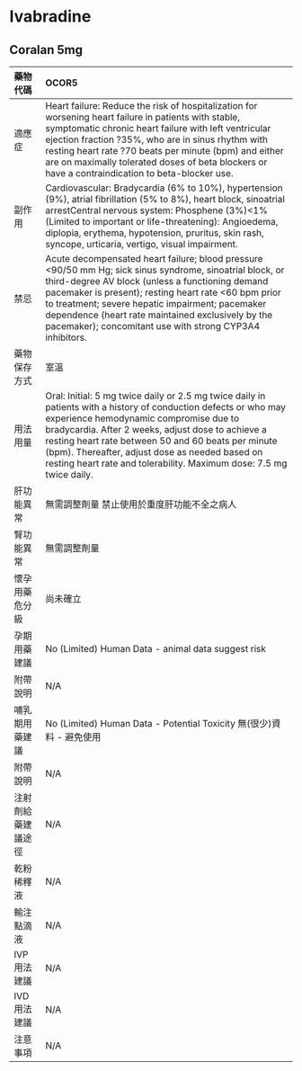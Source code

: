 # Ivabradine

## Coralan 5mg

| 藥物代碼           | OCOR5                                                                                                                                                                                                                                                                                                                                                                                          |
|:-------------------|:-----------------------------------------------------------------------------------------------------------------------------------------------------------------------------------------------------------------------------------------------------------------------------------------------------------------------------------------------------------------------------------------------|
| 適應症             | Heart failure: Reduce the risk of hospitalization for worsening heart failure in patients with stable, symptomatic chronic heart failure with left ventricular ejection fraction ?35%, who are in sinus rhythm with resting heart rate ?70 beats per minute (bpm) and either are on maximally tolerated doses of beta blockers or have a contraindication to beta-blocker use.                 |
| 副作用             | Cardiovascular: Bradycardia (6% to 10%), hypertension (9%), atrial fibrillation (5% to 8%), heart block, sinoatrial arrestCentral nervous system: Phosphene (3%)<1% (Limited to important or life-threatening): Angioedema, diplopia, erythema, hypotension, pruritus, skin rash, syncope, urticaria, vertigo, visual impairment.                                                              |
| 禁忌               | Acute decompensated heart failure; blood pressure <90/50 mm Hg; sick sinus syndrome, sinoatrial block, or third-degree AV block (unless a functioning demand pacemaker is present); resting heart rate <60 bpm prior to treatment; severe hepatic impairment; pacemaker dependence (heart rate maintained exclusively by the pacemaker); concomitant use with strong CYP3A4 inhibitors.        |
| 藥物保存方式       | 室溫                                                                                                                                                                                                                                                                                                                                                                                           |
| 用法用量           | Oral: Initial: 5 mg twice daily or 2.5 mg twice daily in patients with a history of conduction defects or who may experience hemodynamic compromise due to bradycardia. After 2 weeks, adjust dose to achieve a resting heart rate between 50 and 60 beats per minute (bpm). Thereafter, adjust dose as needed based on resting heart rate and tolerability. Maximum dose: 7.5 mg twice daily. |
| 肝功能異常         | 無需調整劑量  禁止使用於重度肝功能不全之病人                                                                                                                                                                                                                                                                                                                                                   |
| 腎功能異常         | 無需調整劑量                                                                                                                                                                                                                                                                                                                                                                                   |
| 懷孕用藥危分級     | 尚未確立                                                                                                                                                                                                                                                                                                                                                                                       |
| 孕期用藥建議       | No (Limited) Human Data - animal data suggest risk                                                                                                                                                                                                                                                                                                                                             |
| 附帶說明           | N/A                                                                                                                                                                                                                                                                                                                                                                                            |
| 哺乳期用藥建議     | No (Limited) Human Data - Potential Toxicity 無(很少)資料 - 避免使用                                                                                                                                                                                                                                                                                                                           |
| 附帶說明           | N/A                                                                                                                                                                                                                                                                                                                                                                                            |
| 注射劑給藥建議途徑 | N/A                                                                                                                                                                                                                                                                                                                                                                                            |
| 乾粉稀釋液         | N/A                                                                                                                                                                                                                                                                                                                                                                                            |
| 輸注點滴液         | N/A                                                                                                                                                                                                                                                                                                                                                                                            |
| IVP 用法建議       | N/A                                                                                                                                                                                                                                                                                                                                                                                            |
| IVD 用法建議       | N/A                                                                                                                                                                                                                                                                                                                                                                                            |
| 注意事項           | N/A                                                                                                                                                                                                                                                                                                                                                                                            |

